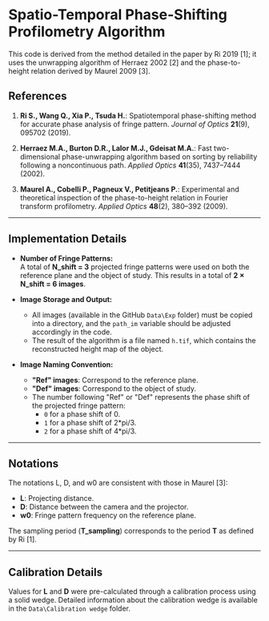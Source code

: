 # Spatio-Temporal Phase-Shifting Profilometry Algorithm

This code is derived from the method detailed in the paper by Ri 2019 [1]; it uses the unwrapping algorithm of Herraez 2002 [2] and the phase-to-height relation derived by Maurel 2009 [3].

## References

1. **Ri S., Wang Q., Xia P., Tsuda H.**: Spatiotemporal phase-shifting method for accurate phase analysis of fringe pattern. *Journal of Optics* **21**(9), 095702 (2019).

2. **Herraez M.A., Burton D.R., Lalor M.J., Gdeisat M.A.**: Fast two-dimensional phase-unwrapping algorithm based on sorting by reliability following a noncontinuous path. *Applied Optics* **41**(35), 7437–7444 (2002).

3. **Maurel A., Cobelli P., Pagneux V., Petitjeans P.**: Experimental and theoretical inspection of the phase-to-height relation in Fourier transform profilometry. *Applied Optics* **48**(2), 380–392 (2009).

---

## Implementation Details

- **Number of Fringe Patterns:**  
  A total of **N_shift = 3** projected fringe patterns were used on both the reference plane and the object of study. This results in a total of **2 × N_shift = 6 images**.

- **Image Storage and Output:**  
  - All images (available in the GitHub `Data\Exp` folder) must be copied into a directory, and the `path_im` variable should be adjusted accordingly in the code. 
  - The result of the algorithm is a file named `h.tif`, which contains the reconstructed height map of the object.

- **Image Naming Convention:**  
  - **"Ref" images**: Correspond to the reference plane.  
  - **"Def" images**: Correspond to the object of study.  
  - The number following "Ref" or "Def" represents the phase shift of the projected fringe pattern:  
    - `0` for a phase shift of 0.  
    - `1` for a phase shift of 2*pi/3.  
    - `2` for a phase shift of 4*pi/3.

---

## Notations

The notations L, D, and w0 are consistent with those in Maurel [3]:  
- **L**: Projecting distance. 
- **D**: Distance between the camera and the projector.  
- **w0**: Fringe pattern frequency on the reference plane.

The sampling period \(**T_sampling**\) corresponds to the period **T** as defined by Ri [1].

---

## Calibration Details

Values for **L** and **D** were pre-calculated through a calibration process using a solid wedge. Detailed information about the calibration wedge is available in the `Data\Calibration wedge` folder.
